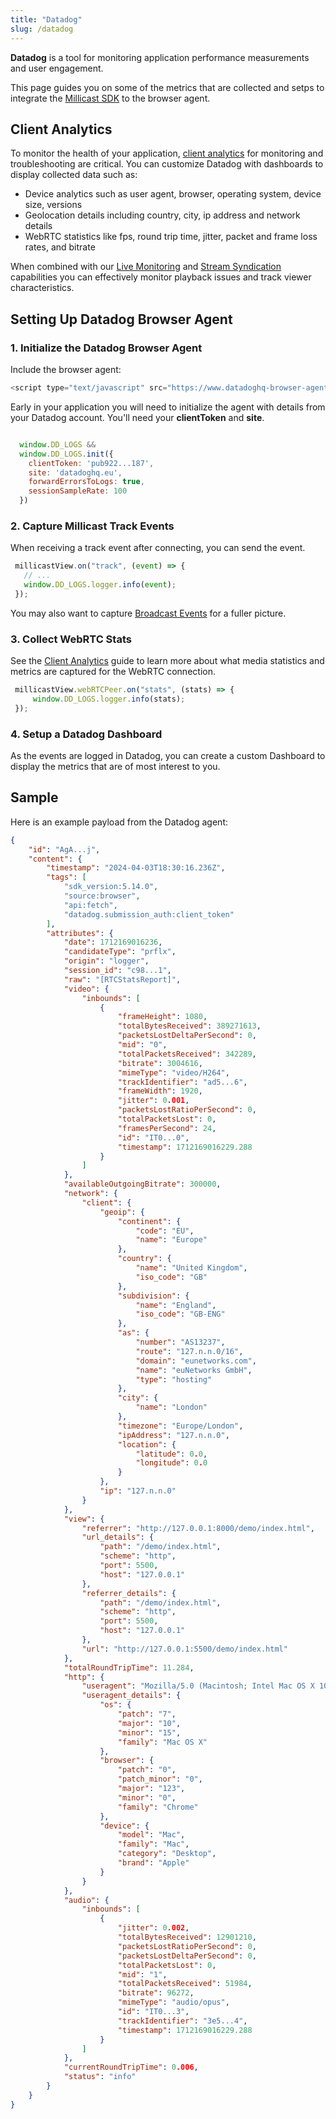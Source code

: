 ```yaml
---
title: "Datadog"
slug: /datadog
---
```

**Datadog** is a tool for monitoring application performance measurements and user engagement.

This page guides you on some of the metrics that are collected and setps to integrate the [Millicast SDK](/millicast/client-sdks/web.mdx) to the browser agent.

## Client Analytics

To monitor the health of your application, [client analytics](/millicast/playback/client-analytics-and-monitoring.md) for monitoring and troubleshooting are critical. You can customize Datadog with dashboards to display collected data such as:

<ul class="checkBoxList">
<li>Device analytics such as user agent, browser, operating system, device size, versions</li>
<li>Geolocation details including country, city, ip address and network details</li>
<li>WebRTC statistics like fps, round trip time, jitter, packet and frame loss rates, and bitrate</li>
</ul>

When combined with our [Live Monitoring](/millicast/streaming-dashboard/live-monitoring.md) and [Stream Syndication](/millicast/distribution/syndication.md) capabilities you can effectively monitor playback issues and track viewer characteristics.

## Setting Up Datadog Browser Agent

### 1\. Initialize the Datadog Browser Agent

Include the browser agent: 

```javascript
<script type="text/javascript" src="https://www.datadoghq-browser-agent.com/us1/v5/datadog-logs.js"></script>

```

Early in your application you will need to initialize the agent with details from your Datadog account. You'll need your **clientToken** and **site**.

```javascript

  window.DD_LOGS &&
  window.DD_LOGS.init({
    clientToken: 'pub922...187',
    site: 'datadoghq.eu',
    forwardErrorsToLogs: true,
    sessionSampleRate: 100
  })
```

### 2\. Capture Millicast Track Events

When receiving a track event after connecting, you can send the event.

```javascript
 millicastView.on("track", (event) => {
   // ...
   window.DD_LOGS.logger.info(event);
 });
```

You may also want to capture [Broadcast Events](/millicast/playback/viewer-events.md) for a fuller picture.

### 3\. Collect WebRTC Stats

See the [Client Analytics](/millicast/playback/client-analytics-and-monitoring.md) guide to learn more about what media statistics and metrics are captured for the WebRTC connection.

```javascript
 millicastView.webRTCPeer.on("stats", (stats) => {
     window.DD_LOGS.logger.info(stats);
 });
```

### 4\. Setup a Datadog Dashboard

As the events are logged in Datadog, you can create a custom Dashboard to display the metrics that are of most interest to you.

## Sample

Here is an example payload from the Datadog agent:

```json
{
    "id": "AgA...j",
    "content": {
        "timestamp": "2024-04-03T18:30:16.236Z",
        "tags": [
            "sdk_version:5.14.0",
            "source:browser",
            "api:fetch",
            "datadog.submission_auth:client_token"
        ],
        "attributes": {
            "date": 1712169016236,
            "candidateType": "prflx",
            "origin": "logger",
            "session_id": "c98...1",
            "raw": "[RTCStatsReport]",
            "video": {
                "inbounds": [
                    {
                        "frameHeight": 1080,
                        "totalBytesReceived": 389271613,
                        "packetsLostDeltaPerSecond": 0,
                        "mid": "0",
                        "totalPacketsReceived": 342289,
                        "bitrate": 3004616,
                        "mimeType": "video/H264",
                        "trackIdentifier": "ad5...6",
                        "frameWidth": 1920,
                        "jitter": 0.001,
                        "packetsLostRatioPerSecond": 0,
                        "totalPacketsLost": 0,
                        "framesPerSecond": 24,
                        "id": "IT0...0",
                        "timestamp": 1712169016229.288
                    }
                ]
            },
            "availableOutgoingBitrate": 300000,
            "network": {
                "client": {
                    "geoip": {
                        "continent": {
                            "code": "EU",
                            "name": "Europe"
                        },
                        "country": {
                            "name": "United Kingdom",
                            "iso_code": "GB"
                        },
                        "subdivision": {
                            "name": "England",
                            "iso_code": "GB-ENG"
                        },
                        "as": {
                            "number": "AS13237",
                            "route": "127.n.n.0/16",
                            "domain": "eunetworks.com",
                            "name": "euNetworks GmbH",
                            "type": "hosting"
                        },
                        "city": {
                            "name": "London"
                        },
                        "timezone": "Europe/London",
                        "ipAddress": "127.n.n.0",
                        "location": {
                            "latitude": 0.0,
                            "longitude": 0.0
                        }
                    },
                    "ip": "127.n.n.0"
                }
            },
            "view": {
                "referrer": "http://127.0.0.1:8000/demo/index.html",
                "url_details": {
                    "path": "/demo/index.html",
                    "scheme": "http",
                    "port": 5500,
                    "host": "127.0.0.1"
                },
                "referrer_details": {
                    "path": "/demo/index.html",
                    "scheme": "http",
                    "port": 5500,
                    "host": "127.0.0.1"
                },
                "url": "http://127.0.0.1:5500/demo/index.html"
            },
            "totalRoundTripTime": 11.284,
            "http": {
                "useragent": "Mozilla/5.0 (Macintosh; Intel Mac OS X 10_15_7) AppleWebKit/537.36 (KHTML, like Gecko) Chrome/123.0.0.0 Safari/537.36",
                "useragent_details": {
                    "os": {
                        "patch": "7",
                        "major": "10",
                        "minor": "15",
                        "family": "Mac OS X"
                    },
                    "browser": {
                        "patch": "0",
                        "patch_minor": "0",
                        "major": "123",
                        "minor": "0",
                        "family": "Chrome"
                    },
                    "device": {
                        "model": "Mac",
                        "family": "Mac",
                        "category": "Desktop",
                        "brand": "Apple"
                    }
                }
            },
            "audio": {
                "inbounds": [
                    {
                        "jitter": 0.002,
                        "totalBytesReceived": 12901210,
                        "packetsLostRatioPerSecond": 0,
                        "packetsLostDeltaPerSecond": 0,
                        "totalPacketsLost": 0,
                        "mid": "1",
                        "totalPacketsReceived": 51984,
                        "bitrate": 96272,
                        "mimeType": "audio/opus",
                        "id": "IT0...3",
                        "trackIdentifier": "3e5...4",
                        "timestamp": 1712169016229.288
                    }
                ]
            },
            "currentRoundTripTime": 0.006,
            "status": "info"
        }
    }
}
```
